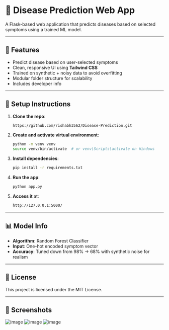# 🧠 Disease Prediction Web App

A Flask-based web application that predicts diseases based on selected symptoms using a trained ML model.

---

## 🚀 Features

* Predict disease based on user-selected symptoms
* Clean, responsive UI using **Tailwind CSS**
* Trained on synthetic + noisy data to avoid overfitting
* Modular folder structure for scalability
* Includes developer info

---

## 🔧 Setup Instructions

1. **Clone the repo**:

   ```bash
   https://github.com/rishabh3562/Disease-Prediction.git
   ```

2. **Create and activate virtual environment**:

   ```bash
   python -m venv venv
   source venv/bin/activate  # or venv\Scripts\activate on Windows
   ```

3. **Install dependencies**:

   ```bash
   pip install -r requirements.txt
   ```

4. **Run the app**:

   ```bash
   python app.py
   ```

5. **Access it** at:

   ```
   http://127.0.0.1:5000/
   ```

---

## 📊 Model Info

* **Algorithm**: Random Forest Classifier
* **Input**: One-hot encoded symptom vector
* **Accuracy**: Tuned down from 98% → 68% with synthetic noise for realism

---




## 📄 License

This project is licensed under the MIT License.

---

## 📸 Screenshots

![image](https://github.com/user-attachments/assets/55164d5e-7c3c-4048-93de-69c3d8620d23)
![image](https://github.com/user-attachments/assets/3626da54-2e79-4b45-8694-9fccef169d7a)
![image](https://github.com/user-attachments/assets/c7db3a3d-9b65-458f-a012-7315c9b33c50)



